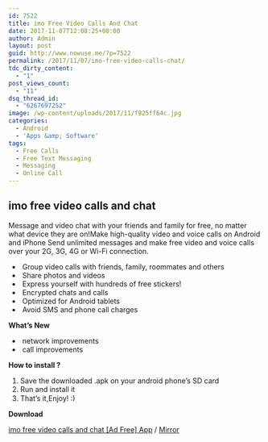 ```yaml
---
id: 7522
title: imo Free Video Calls And Chat
date: 2017-11-07T12:08:25+00:00
author: Admin
layout: post
guid: http://www.nowuse.me/?p=7522
permalink: /2017/11/07/imo-free-video-calls-chat/
tdc_dirty_content:
  - "1"
post_views_count:
  - "11"
dsq_thread_id:
  - "6267697252"
image: /wp-content/uploads/2017/11/f925ff64c.jpg
categories:
  - Android
  - 'Apps &amp; Software'
tags:
  - Free Calls
  - Free Text Messaging
  - Messaging
  - Online Call
---
```

<h2 class="content"><strong>imo free video calls and chat</strong></h2>
<div class="content"></div>
<div class="content">Message and video chat with your friends and family for free, no matter what device they are on!Make high-quality video and voice calls on Android and iPhone
Send unlimited messages and make free video and voice calls over your 2G, 3G, 4G or Wi-Fi connection.
<ul>
 	<li> Group video calls with friends, family, roommates and others</li>
 	<li> Share photos and videos</li>
 	<li> Express yourself with hundreds of free stickers!</li>
 	<li> Encrypted chats and calls</li>
 	<li> Optimized for Android tablets</li>
 	<li> Avoid SMS and phone call charges</li>
</ul>
<strong>What’s New</strong>
<ul>
 	<li class="recent-change"> network improvements</li>
 	<li class="recent-change"> call improvements</li>
</ul>
<strong>How to install ?</strong>
<ol>
 	<li>Save the downloaded .apk on your android phone’s SD card</li>
 	<li>Run and install it</li>
 	<li>That’s it,Enjoy! <img class="wp-smiley" src="https://i0.wp.com/onhax.net/wp-includes/images/smilies/icon_smile.gif?w=632" alt=":)" width="15" height="15" /></li>
</ol>
</div>
<strong>Download</strong>

<a href="https://uplod.cc/3iz9nj2n0yfe" target="_blank" rel="noopener">imo free video calls and chat [Ad Free] App</a> / <a href="https://dailyuploads.net/9kcpcp9zu6mz" target="_blank" rel="noopener">Mirror</a>